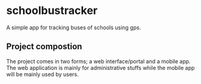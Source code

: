 # schoolbustracker
A simple app for tracking buses of schools using gps. 

## Project compostion
The project comes in two forms; a web interface/portal and a mobile app. The web application is mainly for administrative stuffs 
while the mobile app will be mainly used by users.
